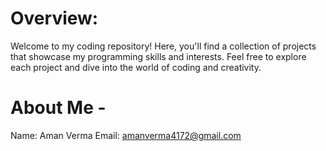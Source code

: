 # Overview:
Welcome to my coding repository! Here, you'll find a collection of projects that showcase my programming skills and interests. Feel free to explore each project and dive into the world of coding and creativity.
# About Me - 
Name: Aman Verma
Email: amanverma4172@gmail.com
